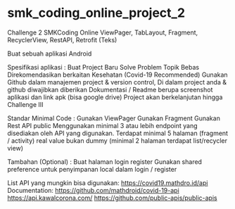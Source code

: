 # smk_coding_online_project_2
Challenge 2 SMKCoding Online 
ViewPager, TabLayout, Fragment, RecyclerView, RestAPI, Retrofit  (Teks)

Buat sebuah aplikasi Android

Spesifikasi aplikasi :
Buat Project Baru 
Solve Problem
Topik Bebas Direkomendasikan berkaitan Kesehatan (Covid-19 Recommended)
Gunakan Github dalam manajemen project & version control, 
Di dalam project anda & github diwajibkan diberikan Dokumentasi / Readme berupa screenshot aplikasi dan link apk (bisa google drive)
Project akan berkelanjutan hingga Challenge III

Standar Minimal Code :
Gunakan ViewPager
Gunakan Fragment
Gunakan Rest API public 
Menggunakan minimal 3 atau lebih endpoint yang disediakan oleh API yang digunakan.
Terdapat minimal 5 halaman (fragment / activity) real value bukan dummy (minimal 2 halaman terdapat list/recycler view)

Tambahan (Optional) :
Buat halaman login register
Gunakan shared preference untuk penyimpanan local dalam login / register

List API yang mungkin bisa digunakan:
https://covid19.mathdro.id/api
Documentation: https://github.com/mathdroid/covid-19-api
https://api.kawalcorona.com/
https://github.com/public-apis/public-apis
